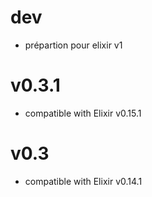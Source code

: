 # dev
* prépartion pour elixir v1
# v0.3.1
* compatible with Elixir v0.15.1
# v0.3
* compatible with Elixir v0.14.1
